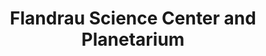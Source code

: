 ---
layout: repo
title: "Flandrau Science Center and Planetarium"
id: 12976
permalink: repos/12976/
---